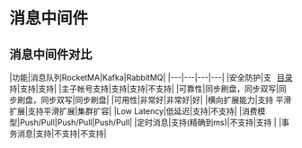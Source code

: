 

# 消息中间件

## 消息中间件对比



<a href="#menu" style="float:right">目录</a>
|功能|消息队列RocketMA|Kafka|RabbitMQ|
|---|---|---|---|
|安全防护|支持|支持|支持|
|主子帐号支持|支持|支持|不支持|
|可靠性|同步刷盘，同步双写|同步刷盘，同步双写|同步刷盘|
|可用性|非常好|非常好|好|
|横向扩展能力|支持 平滑扩展|支持平滑扩展|集群扩容|
|Low Latency|低延迟|支持|不支持|
|消费模型|Push/Pull|Push/Pull|Push/Pull|
|定时消息|支持(精确到ms)|不支持|支持 |
|事务消息|支持|不支持|不支持|



